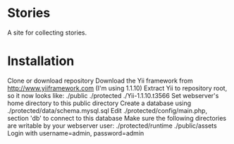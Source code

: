 Stories
=======

A site for collecting stories.

Installation
============
Clone or download repository
Download the Yii framework from http://www.yiiframework.com (I'm using 1.1.10)
Extract Yii to repository root, so it now looks like:
	./public
	./protected
	./Yii-1.1.10.t3566
Set webserver's home directory to this public directory
Create a database using ./protected/data/schema.mysql.sql
Edit ./protected/config/main.php, section 'db' to connect to this database
Make sure the following directories are writable by your webserver user:
    ./protected/runtime
    ./public/assets
Login with username=admin, password=admin

